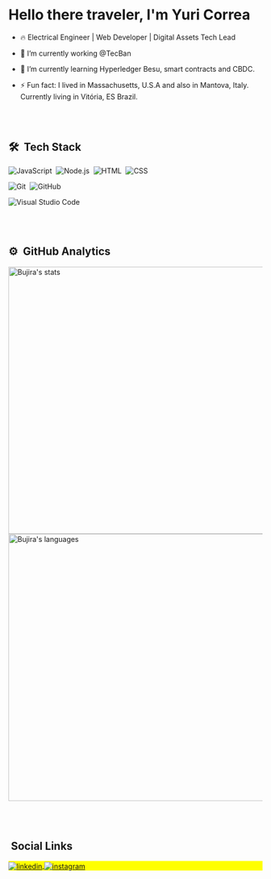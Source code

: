 <h1 align="left">Hello there traveler, I'm Yuri Correa</h1>

- 🔥 Electrical Engineer | Web Developer | Digital Assets Tech Lead

- 🔭 I’m currently working @TecBan

- 🌱 I’m currently learning Hyperledger Besu, smart contracts and CBDC.

- ⚡ Fun fact: I lived in Massachusetts, U.S.A and also in Mantova, Italy. Currently living in Vitória, ES Brazil. 

<br><br>

## 🛠 &nbsp;Tech Stack

![JavaScript](https://img.shields.io/badge/-JavaScript-05122A?style=flat&logo=javascript)&nbsp;
![Node.js](https://img.shields.io/badge/-Node.js-05122A?style=flat&logo=node.js)&nbsp;
![HTML](https://img.shields.io/badge/-HTML-05122A?style=flat&logo=HTML5)&nbsp;
![CSS](https://img.shields.io/badge/-CSS-05122A?style=flat&logo=CSS3&logoColor=1572B6)&nbsp;
<!--![React](https://img.shields.io/badge/-React-05122A?style=flat&logo=react)&nbsp;-->
![Git](https://img.shields.io/badge/-Git-05122A?style=flat&logo=git)&nbsp;
![GitHub](https://img.shields.io/badge/-GitHub-05122A?style=flat&logo=github)&nbsp;
<!--![Markdown](https://img.shields.io/badge/-Markdown-05122A?style=flat&logo=markdown)&nbsp;-->
![Visual Studio Code](https://img.shields.io/badge/-Visual%20Studio%20Code-05122A?style=flat&logo=visual-studio-code&logoColor=007ACC)&nbsp;
<!--![PostgreSQL](https://img.shields.io/badge/-PostgreSQL-05122A?style=flat&logo=postgresql)&nbsp;-->
<!--![SQLite](https://img.shields.io/badge/-SQLite-05122A?style=flat&logo=sqlite)&nbsp;-->

<br><br>

## ⚙️ &nbsp;GitHub Analytics

<p align="left">
<img width="530em" src="https://github-readme-stats.vercel.app/api?username=Bujira&show_icons=true&theme=vision-friendly-dark" alt="Bujira's stats"/>
<img width="530em" src="https://github-readme-stats.vercel.app/api/top-langs/?username=Bujira&layout=compact&theme=vision-friendly-dark" alt="Bujira's languages"/>
</p>

<br><br>

## &nbsp;Social Links

<p align="left" style="background:yellow">
<!--<a href="https://codepen.io/maykbrito" target="_blank">
  <img align="center" src="https://img.shields.io/badge/-maykbrito-05122A?style=flat&logo=codepen" alt="codepen"/>
</a>-->
<!--<a href="https://twitter.com/maykbrito" target="_blank">
  <img align="center" src="https://img.shields.io/badge/-maykbrito-05122A?style=flat&logo=twitter" alt="twitter"/>  
</a>-->
<a href="https://linkedin.com/in/yurifcorrea" target="_blank">
  <img align="center" src="https://img.shields.io/badge/-yurifcorrea-05122A?style=flat&logo=linkedin" alt="linkedin"/>
</a>
<a href="https://instagram.com/yurifcorrea" target="_blank">
 <img align="center" src="https://img.shields.io/badge/-yurifcorrea-05122A?style=flat&logo=instagram" alt="instagram"/>
</a>
<!--<a href="https://youtube.com/maykbrito" target="_blank">
 <img align="center" src="https://img.shields.io/badge/-maykbrito-05122A?style=flat&logo=youtube" alt="youtube"/>
</a>-->
</p>
